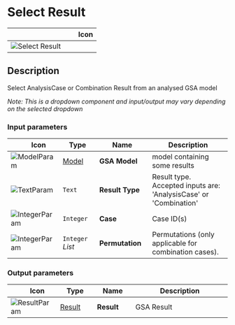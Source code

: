 # Select Result
<!--- This file has been auto-generated, do not change it manually! Edit the generator here: https://github.com/arup-group/GSA-Grasshopper/tree/main/DocsGeneration --->

|<img width="150"/> Icon |
| ----------- |
|![Select Result](./images/SelectResult.png) |

## Description

Select AnalysisCase or Combination Result from an analysed GSA model

_Note: This is a dropdown component and input/output may vary depending on the selected dropdown_

### Input parameters

|<img width="20"/> Icon |<img width="200"/> Type |<img width="200"/> Name |<img width="1000"/> Description |
| ----------- | ----------- | ----------- | ----------- |
|![ModelParam](./images/ModelParam.png) |[Model](gsagh-model-parameter.md) |**GSA Model** |model containing some results |
|![TextParam](./images/TextParam.png) |`Text` |**Result Type** |Result type. <br />Accepted inputs are: <br />'AnalysisCase' or 'Combination' |
|![IntegerParam](./images/IntegerParam.png) |`Integer` |**Case** |Case ID(s) |
|![IntegerParam](./images/IntegerParam.png) |`Integer` _List_ |**Permutation** |Permutations (only applicable for combination cases). |

### Output parameters

|<img width="20"/> Icon |<img width="200"/> Type |<img width="200"/> Name |<img width="1000"/> Description |
| ----------- | ----------- | ----------- | ----------- |
|![ResultParam](./images/ResultParam.png) |[Result](gsagh-result-parameter.md) |**Result** |GSA Result |


